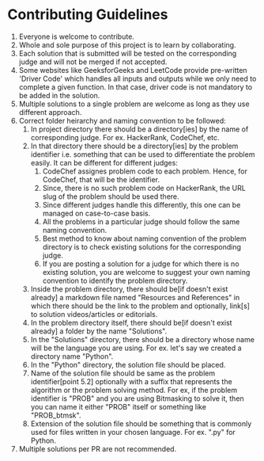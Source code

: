 # Contributing Guidelines
1. Everyone is welcome to contribute.
1. Whole and sole purpose of this project is to learn by collaborating.
1. Each solution that is submitted will be tested on the corresponding judge and will not be merged if not accepted.
1. Some websites like GeeksforGeeks and LeetCode provide pre-written 'Driver Code' which handles all inputs and outputs while we only need to complete a given function. In that case, driver code is not mandatory to be added in the solution.
1. Multiple solutions to a single problem are welcome as long as they use different approach.
1. Correct folder heirarchy and naming convention to be followed:
	1. In project directory there should be a directory[ies] by the name of corresponding judge. For ex. HackerRank, CodeChef, etc.
	1. In that directory there should be a directory[ies] by the problem identifier i.e. something that can be used to differentiate the problem easily. It can be different for different judges:
		1. CodeChef assignes problem code to each problem. Hence, for CodeChef, that will be the identifier.
		1. Since, there is no such problem code on HackerRank, the URL slug of the problem should be used there.
		1. Since different judges handle this differently, this one can be managed on case-to-case basis.
		1. All the problems in a particular judge should follow the same naming convention.
		1. Best method to know about naming convention of the problem directory is to check existing solutions for the corresponding judge.
		1. If you are posting a solution for a judge for which there is no existing solution, you are welcome to suggest your own naming convention to identify the problem directory.
	1. Inside the problem directory, there should be[if doesn't exist already] a markdown file named "Resources and References" in which there should be the link to the problem and optionally, link[s] to solution videos/articles or editorials.
	1. In the problem directory itself, there should be[if doesn't exist already] a folder by the name "Solutions".
	1. In the "Solutions" directory, there should be a directory whose name will be the language you are using. For ex. let's say we created a directory name "Python".
	1. In the "Python" directory, the solution file should be placed.
	1. Name of the solution file should be same as the problem identifier[point 5.2] optionally with a suffix that represents the algorithm or the problem solving method. For ex, if the problem identifier is "PROB" and you are using Bitmasking to solve it, then you can name it either "PROB" itself or something like "PROB_btmsk".
	1. Extension of the solution file should be something that is commonly used for files written in your chosen language. For ex. ".py" for Python.
1. Multiple solutions per PR are not recommended.
